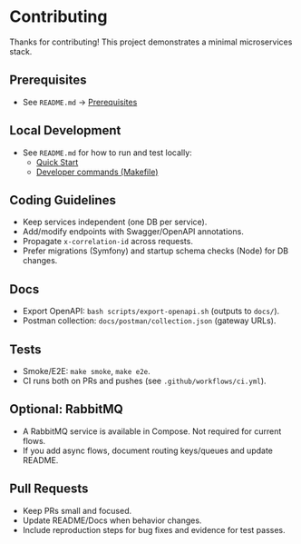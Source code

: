 # Contributing

Thanks for contributing! This project demonstrates a minimal microservices stack.

## Prerequisites
- See `README.md` → [Prerequisites](README.md#prerequisites)

## Local Development
- See `README.md` for how to run and test locally:
  - [Quick Start](README.md#quick-start)
  - [Developer commands (Makefile)](README.md#developer-commands-makefile)

## Coding Guidelines
- Keep services independent (one DB per service).
- Add/modify endpoints with Swagger/OpenAPI annotations.
- Propagate `x-correlation-id` across requests.
- Prefer migrations (Symfony) and startup schema checks (Node) for DB changes.

## Docs
- Export OpenAPI: `bash scripts/export-openapi.sh` (outputs to `docs/`).
- Postman collection: `docs/postman/collection.json` (gateway URLs).

## Tests
- Smoke/E2E: `make smoke`, `make e2e`.
- CI runs both on PRs and pushes (see `.github/workflows/ci.yml`).

## Optional: RabbitMQ
- A RabbitMQ service is available in Compose. Not required for current flows.
- If you add async flows, document routing keys/queues and update README.

## Pull Requests
- Keep PRs small and focused.
- Update README/Docs when behavior changes.
- Include reproduction steps for bug fixes and evidence for test passes.

